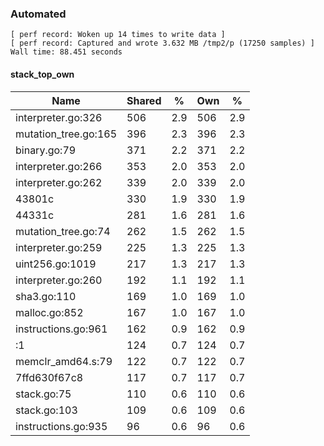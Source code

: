 ### Automated

```
[ perf record: Woken up 14 times to write data ]
[ perf record: Captured and wrote 3.632 MB /tmp2/p (17250 samples) ]
Wall time: 88.451 seconds
```

#### stack_top_own

Name                                                | Shared |   %   | Own |   %
----------------------------------------------------|--------|-------|-----|------
interpreter.go:326                                  |    506 |   2.9 | 506 |   2.9
mutation_tree.go:165                                |    396 |   2.3 | 396 |   2.3
binary.go:79                                        |    371 |   2.2 | 371 |   2.2
interpreter.go:266                                  |    353 |   2.0 | 353 |   2.0
interpreter.go:262                                  |    339 |   2.0 | 339 |   2.0
43801c                                              |    330 |   1.9 | 330 |   1.9
44331c                                              |    281 |   1.6 | 281 |   1.6
mutation_tree.go:74                                 |    262 |   1.5 | 262 |   1.5
interpreter.go:259                                  |    225 |   1.3 | 225 |   1.3
uint256.go:1019                                     |    217 |   1.3 | 217 |   1.3
interpreter.go:260                                  |    192 |   1.1 | 192 |   1.1
sha3.go:110                                         |    169 |   1.0 | 169 |   1.0
malloc.go:852                                       |    167 |   1.0 | 167 |   1.0
instructions.go:961                                 |    162 |   0.9 | 162 |   0.9
<autogenerated>:1                                   |    124 |   0.7 | 124 |   0.7
memclr_amd64.s:79                                   |    122 |   0.7 | 122 |   0.7
7ffd630f67c8                                        |    117 |   0.7 | 117 |   0.7
stack.go:75                                         |    110 |   0.6 | 110 |   0.6
stack.go:103                                        |    109 |   0.6 | 109 |   0.6
instructions.go:935                                 |     96 |   0.6 |  96 |   0.6
